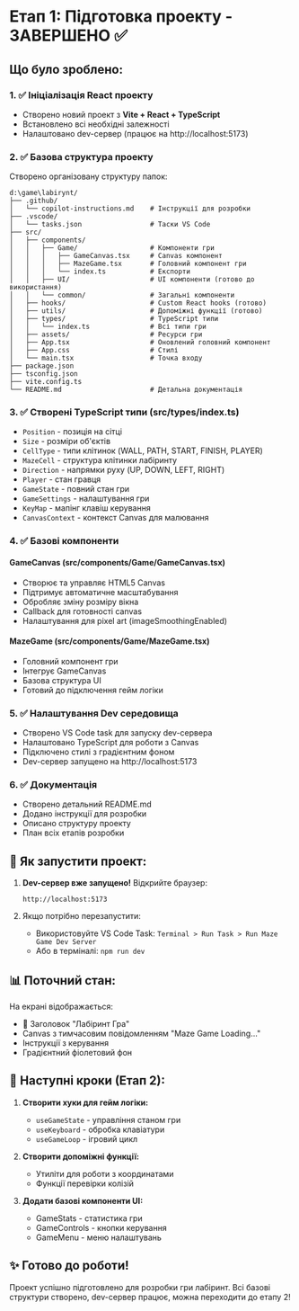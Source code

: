 # Етап 1: Підготовка проекту - ЗАВЕРШЕНО ✅

## Що було зроблено:

### 1. ✅ Ініціалізація React проекту
- Створено новий проект з **Vite + React + TypeScript**
- Встановлено всі необхідні залежності
- Налаштовано dev-сервер (працює на http://localhost:5173)

### 2. ✅ Базова структура проекту
Створено організовану структуру папок:

```
d:\game\labirynt/
├── .github/
│   └── copilot-instructions.md    # Інструкції для розробки
├── .vscode/
│   └── tasks.json                 # Таски VS Code
├── src/
│   ├── components/
│   │   ├── Game/                  # Компоненти гри
│   │   │   ├── GameCanvas.tsx     # Canvas компонент
│   │   │   ├── MazeGame.tsx       # Головний компонент гри
│   │   │   └── index.ts           # Експорти
│   │   ├── UI/                    # UI компоненти (готово до використання)
│   │   └── common/                # Загальні компоненти
│   ├── hooks/                     # Custom React hooks (готово)
│   ├── utils/                     # Допоміжні функції (готово)
│   ├── types/                     # TypeScript типи
│   │   └── index.ts               # Всі типи гри
│   ├── assets/                    # Ресурси гри
│   ├── App.tsx                    # Оновлений головний компонент
│   ├── App.css                    # Стилі
│   └── main.tsx                   # Точка входу
├── package.json
├── tsconfig.json
├── vite.config.ts
└── README.md                      # Детальна документація
```

### 3. ✅ Створені TypeScript типи (src/types/index.ts)
- `Position` - позиція на сітці
- `Size` - розміри об'єктів
- `CellType` - типи клітинок (WALL, PATH, START, FINISH, PLAYER)
- `MazeCell` - структура клітинки лабіринту
- `Direction` - напрямки руху (UP, DOWN, LEFT, RIGHT)
- `Player` - стан гравця
- `GameState` - повний стан гри
- `GameSettings` - налаштування гри
- `KeyMap` - мапінг клавіш керування
- `CanvasContext` - контекст Canvas для малювання

### 4. ✅ Базові компоненти

#### GameCanvas (src/components/Game/GameCanvas.tsx)
- Створює та управляє HTML5 Canvas
- Підтримує автоматичне масштабування
- Обробляє зміну розміру вікна
- Callback для готовності canvas
- Налаштування для pixel art (imageSmoothingEnabled)

#### MazeGame (src/components/Game/MazeGame.tsx)
- Головний компонент гри
- Інтегрує GameCanvas
- Базова структура UI
- Готовий до підключення гейм логіки

### 5. ✅ Налаштування Dev середовища
- Створено VS Code task для запуску dev-сервера
- Налаштовано TypeScript для роботи з Canvas
- Підключено стилі з градієнтним фоном
- Dev-сервер запущено на http://localhost:5173

### 6. ✅ Документація
- Створено детальний README.md
- Додано інструкції для розробки
- Описано структуру проекту
- План всіх етапів розробки

## 🚀 Як запустити проект:

1. **Dev-сервер вже запущено!** Відкрийте браузер:
   ```
   http://localhost:5173
   ```

2. Якщо потрібно перезапустити:
   - Використовуйте VS Code Task: `Terminal > Run Task > Run Maze Game Dev Server`
   - Або в терміналі: `npm run dev`

## 📊 Поточний стан:

На екрані відображається:
- 🌟 Заголовок "Лабіринт Гра"
- Canvas з тимчасовим повідомленням "Maze Game Loading..."
- Інструкції з керування
- Градієнтний фіолетовий фон

## 🎯 Наступні кроки (Етап 2):

1. **Створити хуки для гейм логіки:**
   - `useGameState` - управління станом гри
   - `useKeyboard` - обробка клавіатури
   - `useGameLoop` - ігровий цикл

2. **Створити допоміжні функції:**
   - Утиліти для роботи з координатами
   - Функції перевірки колізій

3. **Додати базові компоненти UI:**
   - GameStats - статистика гри
   - GameControls - кнопки керування
   - GameMenu - меню налаштувань

## ✨ Готово до роботи!

Проект успішно підготовлено для розробки гри лабіринт. Всі базові структури створено, dev-сервер працює, можна переходити до етапу 2!
